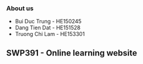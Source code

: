 ### About us

- Bui Duc Trung - HE150245
- Dang Tien Dat - HE151528
- Truong Chi Lam - HE153301

## SWP391 - Online learning website
